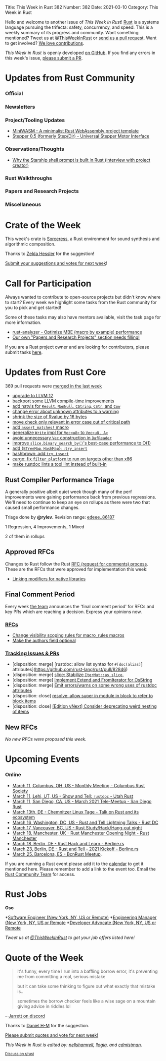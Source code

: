 Title: This Week in Rust 382
Number: 382
Date: 2021-03-10
Category: This Week in Rust

Hello and welcome to another issue of *This Week in Rust*!
[Rust](http://rust-lang.org) is a systems language pursuing the trifecta: safety, concurrency, and speed.
This is a weekly summary of its progress and community.
Want something mentioned? Tweet us at [@ThisWeekInRust](https://twitter.com/ThisWeekInRust) or [send us a pull request](https://github.com/rust-lang/this-week-in-rust).
Want to get involved? [We love contributions](https://github.com/rust-lang/rust/blob/master/CONTRIBUTING.md).

*This Week in Rust* is openly developed [on GitHub](https://github.com/rust-lang/this-week-in-rust).
If you find any errors in this week's issue, [please submit a PR](https://github.com/rust-lang/this-week-in-rust/pulls).

# Updates from Rust Community

### Official

### Newsletters

### Project/Tooling Updates

* [MiniWASM - A minimalist Rust WebAssembly project template](https://github.com/thedjinn/MiniWASM)
* [Stepper 0.5 (formerly Step/Dir) - Universal Stepper Motor Interface](https://flott-motion.org/news/stepper-0-5/)

### Observations/Thoughts

* [Why the Starship shell prompt is built in Rust (interview with project creator)](https://console.dev/qa/starship-matan-kushner/)

### Rust Walkthroughs

### Papers and Research Projects

### Miscellaneous

# Crate of the Week

This week's crate is [Sorceress](https://crates.io/crates/sorceress), a Rust environment for sound synthesis and algorithmic composition.

Thanks to [Zelda Hessler](https://users.rust-lang.org/t/crate-of-the-week/2704/887) for the suggestion!

[Submit your suggestions and votes for next week][submit_crate]!

[submit_crate]: https://users.rust-lang.org/t/crate-of-the-week/2704

# Call for Participation

Always wanted to contribute to open-source projects but didn't know where to start?
Every week we highlight some tasks from the Rust community for you to pick and get started!

Some of these tasks may also have mentors available, visit the task page for more information.

* [rust-analyzer - Optimize MBE (macro by example) performance](https://github.com/rust-analyzer/rust-analyzer/issues/7857)
* [Our own "Papers and Research Projects" section needs filling!](https://github.com/rust-lang/this-week-in-rust/)

If you are a Rust project owner and are looking for contributors, please submit tasks [here][guidelines].

[guidelines]: https://users.rust-lang.org/t/twir-call-for-participation/4821

# Updates from Rust Core

369 pull requests were [merged in the last week][merged]

[merged]: https://github.com/search?q=is%3Apr+org%3Arust-lang+is%3Amerged+merged%3A2021-03-01..2021-03-08

* [upgrade to LLVM 12](https://github.com/rust-lang/rust/pull/81451)
* [backport some LLVM compile-time improvements](https://github.com/rust-lang/rust/pull/82783)
* [add natvis for `Result`, `NonNull`, `CString`, `CStr`, and `Cow`](https://github.com/rust-lang/rust/pull/82557)
* [change error about unknown attributes to a warning](https://github.com/rust-lang/rust/pull/82702)
* [shrink the size of Rvalue by 16 bytes](https://github.com/rust-lang/rust/pull/82727)
* [move check only relevant in error case out of critical path](https://github.com/rust-lang/rust/pull/82738)
* [add `assert_matches!` macro](https://github.com/rust-lang/rust/pull/82770)
* [generalize `Write` impl for `Vec<u8>` to `Vec<u8, A>`](https://github.com/rust-lang/rust/pull/82862)
* [avoid unnecessary `Vec` construction in `BufReader`](https://github.com/rust-lang/rust/pull/82728)
* [improve `slice.binary_search_by()`'s best-case performance to O(1)](https://github.com/rust-lang/rust/pull/74024)
* [add {`BTreeMap`, `HashMap`}`::try_insert`](https://github.com/rust-lang/rust/pull/82764)
* [hashbrown: add `try_insert`](https://github.com/rust-lang/hashbrown/pull/247)
* [cargo: fix `filter_platform` to run on targets other than x86](https://github.com/rust-lang/cargo/pull/9246)
* [make rustdoc lints a tool lint instead of built-in](https://github.com/rust-lang/rust/pull/80527)

## Rust Compiler Performance Triage

A generally positive albeit quiet week though many of the perf improvements were gaining performance back from previous regressions. We'll need to continue to keep an eye on rollups as there were two that caused small performance changes.

Triage done by **@rylev**.
Revision range: [edeee..86187](https://perf.rust-lang.org/?start=edeee915b1c52f97411e57ef6b1a8bd46548a37a&end=861872bc453bde79b83ff99d443d035225f10e87&absolute=false&stat=instructions%3Au)

1 Regression, 4 Improvements, 1 Mixed

2 of them in rollups

## Approved RFCs

Changes to Rust follow the Rust [RFC (request for comments) process](https://github.com/rust-lang/rfcs#rust-rfcs). These
are the RFCs that were approved for implementation this week:

* [Linking modifiers for native libraries](https://github.com/rust-lang/rfcs/pull/2951)

## Final Comment Period

Every week [the team](https://www.rust-lang.org/team.html) announces the
'final comment period' for RFCs and key PRs which are reaching a
decision. Express your opinions now.

### [RFCs](https://github.com/rust-lang/rfcs/labels/final-comment-period)

* [Change visibility scoping rules for macro_rules macros](https://github.com/rust-lang/rfcs/pull/3067)
* [Make the authors field optional](https://github.com/rust-lang/rfcs/pull/3052)

### [Tracking Issues & PRs](https://github.com/rust-lang/rust/labels/final-comment-period)

* [disposition: merge] [rustdoc: allow list syntax for `#[doc(alias)`] attributes](https://github.com/rust-lang/rust/pull/82846)
* [disposition: merge] [slice: Stabilize `IterMut::as_slice`.](https://github.com/rust-lang/rust/pull/82771)
* [disposition: merge] [Implement Extend and FromIterator for OsString](https://github.com/rust-lang/rust/pull/82121)
* [disposition: merge] [Emit errors/warns on some wrong uses of rustdoc attributes](https://github.com/rust-lang/rust/pull/80300)
* [disposition: close] [resolve: allow super in module in block to refer to block items](https://github.com/rust-lang/rust/pull/79309)
* [disposition: close] [[Edition vNext] Consider deprecating weird nesting of items](https://github.com/rust-lang/rust/issues/65516)

## New RFCs

*No new RFCs were proposed this week.*

# Upcoming Events

### Online
* [March 11, Columbus, OH, US - Monthly Meeting - Columbus Rust Society](https://www.meetup.com/columbus-rs/events/dpkhgryccfbpb/)
* [March 11, Lehi, UT, US - Show and Tell: `rustdoc` - Utah Rust](https://www.meetup.com/utah-rust/events/276845098/)
* [March 11, San Diego, CA, US - March 2021 Tele-Meetup - San Diego Rust](https://www.meetup.com/San-Diego-Rust/events/276759349/)
* [March 13th, DE - Chemnitzer Linux Tage - Talk on Rust and its ecosystem](https://chemnitzer.linux-tage.de/2021/en/programm/beitrag/135)
* [March 16, Washington, DC, US - Rust and Tell Lightning Talks - Rust DC](https://www.meetup.com/RustDC/events/kcfpzryccfbpb/)
* [March 17, Vancouver, BC, US - Rust Study/Hack/Hang-out night](https://www.meetup.com/Vancouver-Rust/events/npqfbsyccfbwb/)
* [March 18, Manchester, UK - Rust Manchester Opening Night - Rust Manchester](https://www.meetup.com/rust-manchester/events/276567843/)
* [March 18, Berlin, DE - Rust Hack and Learn - Berline.rs](https://www.meetup.com/opentechschool-berlin/events/txcprryccfbxb/)
* [March 23, Berlin, DE - Rust and Tell - 2021 Kickoff - Berline.rs](https://berline.rs/2021/03/23/rust-and-tell.html)
* [March 25. Barcelona, ES - BcnRust Meetup](https://www.meetup.com/es-ES/BcnRust/events/276796209/).

If you are running a Rust event please add it to the [calendar] to get
it mentioned here. Please remember to add a link to the event too.
Email the [Rust Community Team][community] for access.

[calendar]: https://www.google.com/calendar/embed?src=apd9vmbc22egenmtu5l6c5jbfc%40group.calendar.google.com
[community]: mailto:community-team@rust-lang.org

# Rust Jobs

**Oso**

*[Software Engineer (New York, NY, US or Remote)](https://www.osohq.com/jobs/eng)
*[Engineering Manager (New York, NY, US or Remote](https://www.osohq.com/jobs/eng-mgr)
*[Developer Advocate (New York, NY, US or Remote](https://www.osohq.com/jobs/dev-advocate)

*Tweet us at [@ThisWeekInRust](https://twitter.com/ThisWeekInRust) to get your job offers listed here!*

# Quote of the Week

> it's funny, every time I run into a baffling borrow error, it's preventing me from committing a real, serious mistake
>
> but it can take some thinking to figure out what exactly that mistake is..
>
> sometimes the borrow checker feels like a wise sage on a mountain giving advice in riddles lol

– [Jarrett on discord](https://discord.com/channels/442252698964721669/443150878111694848/817890654779605009)

Thanks to [Daniel H-M](https://users.rust-lang.org/t/twir-quote-of-the-week/328/1012) for the suggestion.

[Please submit quotes and vote for next week!](https://users.rust-lang.org/t/twir-quote-of-the-week/328)

*This Week in Rust is edited by: [nellshamrell](https://github.com/nellshamrell), [llogiq](https://github.com/llogiq), and [cdmistman](https://github.com/cdmistman).*

<small>[Discuss on r/rust](https://www.reddit.com/r/rust/comments/k5nsab/this_week_in_rust_367/)</small>
